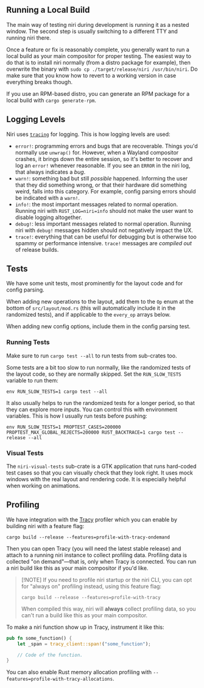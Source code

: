 ## Running a Local Build

The main way of testing niri during development is running it as a nested window. The second step is usually switching to a different TTY and running niri there.

Once a feature or fix is reasonably complete, you generally want to run a local build as your main compositor for proper testing. The easiest way to do that is to install niri normally (from a distro package for example), then overwrite the binary with `sudo cp ./target/release/niri /usr/bin/niri`. Do make sure that you know how to revert to a working version in case everything breaks though.

If you use an RPM-based distro, you can generate an RPM package for a local build with `cargo generate-rpm`.

## Logging Levels

Niri uses [`tracing`](https://lib.rs/crates/tracing) for logging. This is how logging levels are used:

*   `error!`: programming errors and bugs that are recoverable. Things you'd normally use `unwrap()` for. However, when a Wayland compositor crashes, it brings down the entire session, so it's better to recover and log an `error!` whenever reasonable. If you see an `ERROR` in the niri log, that always indicates a *bug*.
*   `warn!`: something bad but still *possible* happened. Informing the user that they did something wrong, or that their hardware did something weird, falls into this category. For example, config parsing errors should be indicated with a `warn!`.
*   `info!`: the most important messages related to normal operation. Running niri with `RUST_LOG=niri=info` should not make the user want to disable logging altogether.
*   `debug!`: less important messages related to normal operation. Running niri with `debug!` messages hidden should not negatively impact the UX.
*   `trace!`: everything that can be useful for debugging but is otherwise too spammy or performance intensive. `trace!` messages are *compiled out* of release builds.

## Tests

We have some unit tests, most prominently for the layout code and for config parsing.

When adding new operations to the layout, add them to the `Op` enum at the bottom of `src/layout/mod.rs` (this will automatically include it in the randomized tests), and if applicable to the `every_op` arrays below.

When adding new config options, include them in the config parsing test.

### Running Tests

Make sure to run `cargo test --all` to run tests from sub-crates too.

Some tests are a bit too slow to run normally, like the randomized tests of the layout code, so they are normally skipped. Set the `RUN_SLOW_TESTS` variable to run them:

    env RUN_SLOW_TESTS=1 cargo test --all

It also usually helps to run the randomized tests for a longer period, so that they can explore more inputs. You can control this with environment variables. This is how I usually run tests before pushing:

    env RUN_SLOW_TESTS=1 PROPTEST_CASES=200000 PROPTEST_MAX_GLOBAL_REJECTS=200000 RUST_BACKTRACE=1 cargo test --release --all

### Visual Tests

The `niri-visual-tests` sub-crate is a GTK application that runs hard-coded test cases so that you can visually check that they look right. It uses mock windows with the real layout and rendering code. It is especially helpful when working on animations.

## Profiling

We have integration with the [Tracy](https://github.com/wolfpld/tracy) profiler which you can enable by building niri with a feature flag:

    cargo build --release --features=profile-with-tracy-ondemand

Then you can open Tracy (you will need the latest stable release) and attach to a running niri instance to collect profiling data. Profiling data is collected "on demand"—that is, only when Tracy is connected. You can run a niri build like this as your main compositor if you'd like.

> \[!NOTE]
> If you need to profile niri startup or the niri CLI, you can opt for "always on" profiling instead, using this feature flag:
>
>     cargo build --release --features=profile-with-tracy
>
> When compiled this way, niri will **always** collect profiling data, so you can't run a build like this as your main compositor.

To make a niri function show up in Tracy, instrument it like this:

```rust
pub fn some_function() {
    let _span = tracy_client::span!("some_function");

    // Code of the function.
}
```

You can also enable Rust memory allocation profiling with `--features=profile-with-tracy-allocations`.

